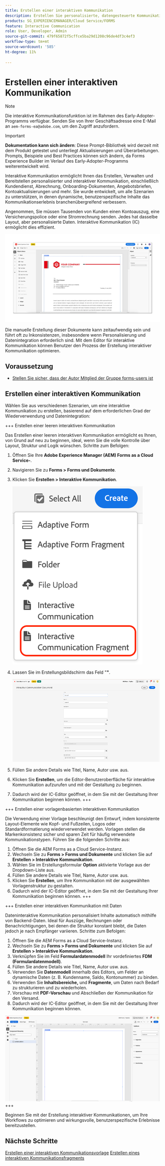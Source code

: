 ```yaml
---
title: Erstellen einer interaktiven Kommunikation
description: Erstellen Sie personalisierte, datengesteuerte Kommunikation. Entdecken Sie wichtige Funktionen, Onboarding-Schritte und Anwendungsfälle in der Praxis mit Handbüchern und Tutorials.
products: SG_EXPERIENCEMANAGER/Cloud Service/FORMS
feature: Interactive Communication
role: User, Developer, Admin
source-git-commit: 479f65872f5cffce5ba29d1208c96de4df3c4ef3
workflow-type: tm+mt
source-wordcount: '585'
ht-degree: 11%

---
```


# Erstellen einer interaktiven Kommunikation

>[!NOTE]
>
> Die interaktive Kommunikationsfunktion ist im Rahmen des Early-Adopter-Programms verfügbar. Senden Sie von Ihrer Geschäftsadresse eine E-Mail an `aem-forms-ea@adobe.com`, um den Zugriff anzufordern.

>[!IMPORTANT]
>
> **Dokumentation kann sich ändern**: Diese Prompt-Bibliothek wird derzeit mit dem Produkt getestet und unterliegt Aktualisierungen und Überarbeitungen. Prompts, Beispiele und Best Practices können sich ändern, da Forms Experience Builder im Verlauf des Early-Adopter-Programms weiterentwickelt wird.

Interaktive Kommunikation ermöglicht Ihnen das Erstellen, Verwalten und Bereitstellen personalisierter und interaktiver Kommunikation, einschließlich Kundendienst, Abrechnung, Onboarding-Dokumenten, Angebotsbriefen, Kontoaktualisierungen und mehr. Sie wurde entwickelt, um alle Szenarien zu unterstützen, in denen dynamische, benutzerspezifische Inhalte das Kommunikationserlebnis branchenübergreifend verbessern.

Angenommen, Sie müssen Tausenden von Kunden einen Kontoauszug, eine Versicherungspolice oder eine Stromrechnung senden. Jedes hat dasselbe Layout, aber personalisierte Daten. Interaktive Kommunikation (IC) ermöglicht dies effizient.

![IC-Dokument suchen](/help/forms/interactive-communication/assets/introimg.png)

Die manuelle Erstellung dieser Dokumente kann zeitaufwendig sein und führt oft zu Inkonsistenzen, insbesondere wenn Personalisierung und Datenintegration erforderlich sind. Mit dem Editor für interaktive Kommunikation können Benutzer den Prozess der Erstellung interaktiver Kommunikation optimieren.

## Voraussetzung

* [Stellen Sie sicher, dass der Autor Mitglied der Gruppe forms-users ist](/help/forms/setup-forms-cloud-service.md#configure-users)

## Erstellen einer interaktiven Kommunikation

Wählen Sie aus verschiedenen Szenarien, um eine interaktive Kommunikation zu erstellen, basierend auf dem erforderlichen Grad der Wiederverwendung und Datenintegration:

+++ Erstellen einer leeren interaktiven Kommunikation

Das Erstellen einer leeren interaktiven Kommunikation ermöglicht es Ihnen, von Grund auf neu zu beginnen, ideal, wenn Sie die volle Kontrolle über Layout, Struktur und Logik wünschen.
Schritte zum Befolgen:

1. Öffnen Sie Ihre **Adobe Experience Manager (AEM) Forms as a Cloud Service-**.
1. Navigieren Sie zu **Forms > Forms und Dokumente**.
1. Klicken Sie **Erstellen > Interaktive Kommunikation**.

   ![IC-Dokument suchen](/help/forms/interactive-communication/assets/comm.png)

1. Lassen Sie im Erstellungsbildschirm das Feld &quot;**&quot;**.

   ![IC-Dokument suchen](/help/forms/interactive-communication/assets/create-ic-document.png)

1. Füllen Sie andere Details wie Titel, Name, Autor usw. aus.
1. Klicken Sie **Erstellen**, um die Editor-Benutzeroberfläche für interaktive Kommunikation aufzurufen und mit der Gestaltung zu beginnen.
1. Dadurch wird der IC-Editor geöffnet, in dem Sie mit der Gestaltung Ihrer Kommunikation beginnen können.
+++

+++ Erstellen einer vorlagenbasierten interaktiven Kommunikation

Die Verwendung einer Vorlage beschleunigt den Entwurf, indem konsistente Layout-Elemente wie Kopf- und Fußzeilen, Logos oder Standardformatierung wiederverwendet werden.
Vorlagen stellen die Markenkonsistenz sicher und sparen Zeit für häufig verwendete Kommunikationstypen. Führen Sie die folgenden Schritte aus:

1. Öffnen Sie die AEM Forms as a Cloud Service-Instanz.
1. Wechseln Sie zu **Forms > Forms und Dokumente** und klicken Sie auf **Erstellen > Interaktive Kommunikation**.
1. Wählen Sie im Erstellungsformular **Option** aktivierte Vorlage aus der Dropdown-Liste aus.
1. Füllen Sie andere Details wie Titel, Name, Autor usw. aus.
1. Klicken Sie **Erstellen**, um Ihre Kommunikation mit der ausgewählten Vorlagenstruktur zu gestalten.
1. Dadurch wird der IC-Editor geöffnet, in dem Sie mit der Gestaltung Ihrer Kommunikation beginnen können.
+++

+++ Erstellen einer interaktiven Kommunikation mit Daten

Dateninteraktive Kommunikation personalisiert Inhalte automatisch mithilfe von Backend-Daten.
Ideal für Auszüge, Rechnungen oder Benachrichtigungen, bei denen die Struktur konstant bleibt, die Daten jedoch je nach Empfänger variieren. Schritte zum Befolgen:

1. Öffnen Sie die AEM Forms as a Cloud Service-Instanz.
1. Wechseln Sie zu **Forms > Forms und Dokumente** und klicken Sie auf **Erstellen > Interaktive Kommunikation**.
1. Verknüpfen Sie im Feld **Formulardatenmodell** Ihr vordefiniertes **FDM (Formulardatenmodell)**.
1. Füllen Sie andere Details wie Titel, Name, Autor usw. aus.
1. Verwenden Sie **Datenmodell** innerhalb des Editors, um Felder an dynamische Daten (z. B. Kundenname, Saldo, Kontonummer) zu binden.
1. Verwenden Sie **Inhaltsbereiche,** und **Fragmente**, um Daten nach Bedarf zu strukturieren und zu wiederholen.
1. Vorschau mit **PDF-Vorschau** und Abschließen der Kommunikation für den Versand.
1. Dadurch wird der IC-Editor geöffnet, in dem Sie mit der Gestaltung Ihrer Kommunikation beginnen können.

![IC-Dokument suchen](/help/forms/interactive-communication/assets/ic-ui.png)
+++

Beginnen Sie mit der Erstellung interaktiver Kommunikationen, um Ihre Workflows zu optimieren und wirkungsvolle, benutzerspezifische Erlebnisse bereitzustellen.

## Nächste Schritte

[Erstellen einer interaktiven Kommunikationsvorlage](/help/forms/interactive-communication/create-interactive-communication-template.md)
[Erstellen eines interaktiven Kommunikationsfragments](/help/forms/interactive-communication/create-interactive-communication-fragment.md)
